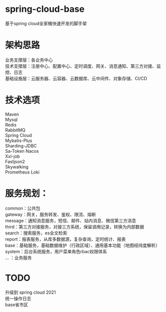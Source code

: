 # spring-cloud-base
基于spring cloud全家桶快速开发的脚手架  

# 架构思路  
业务支撑层：各业务中心  
技术支撑层：注册中心、配置中心、定时调度、网关、消息通知、第三方对接、监控、日志   
基础设施层：云服务器、云容器、云数据库、云中间件、对象存储、CI/CD  

# 技术选项
Maven  
Mysql  
Redis  
RabbitMQ  
Spring Cloud  
Mybatis-Plus  
Sharding-JDBC  
Sa-Token
Nacos  
Xxl-job  
Fastjson2  
Skywalking  
Prometheus
Loki  


# 服务规划：
common：公共包   
gateway：网关，服务转发、鉴权、限流、熔断   
message：通知消息服务，短信、邮件、站内消息、微信第三方消息  
third：第三方对接服务，对接三方系统，保留调用记录，转换为内部数据  
search：搜索服务，es全文检索  
report：报表服务，从库多数据源，复杂查询，定时统计、报表  
base：基础服务，基础数据维护（行政区域）、通用基本功能（地图经纬度解析）   
system：后台系统服务，用户菜单角色rbac权限体系   
... ：业务服务

# TODO
升级到 spring cloud 2021  
统一操作日志  
base省市区  